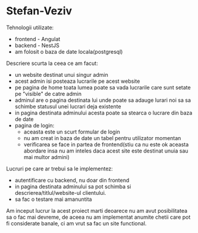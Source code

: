 # Stefan-Veziv

Tehnologii utilizate:
 - frontend - Angulat
 - backend - NestJS
 - am folosit o baza de date locala(postgresql)

Descriere scurta la ceea ce am facut:
 - un website destinat unui singur admin
 - acest admin isi posteaza lucrarile pe acest website
 - pe pagina de home toata lumea poate sa vada lucrarile care sunt setate pe "visible" de catre admin
 - adminul are o pagina destinata lui unde poate sa adauge lurari noi sa sa schimbe statusul unei lucrari deja existente
 - in pagina destinata adminului acesta poate sa stearca o lucrare din baza de date
 - pagina de login:
	- aceasta este un scurt formular de login
	- nu am creat in baza de date un tabel pentru utilizator momentan
	- verificarea se face in partea de frontend(stiu ca nu este ok aceasta abordare insa nu am inteles daca acest site este destinat unuia sau mai multor admini)

Lucruri pe care ar trebui sa le implementez:
 - autentificare cu backend, nu doar din frontend
 - in pagina destinata adminului sa pot schimba si descrierea/titlul/website-ul clientului.
 - sa fac o testare mai amanuntita

Am inceput lucrur la acest proiect marti deoarece nu am avut posibilitatea sa o fac mai devreme, de aceea nu am implementat anumite chetii care pot fi considerate banale, ci am vrut sa fac un site functional.